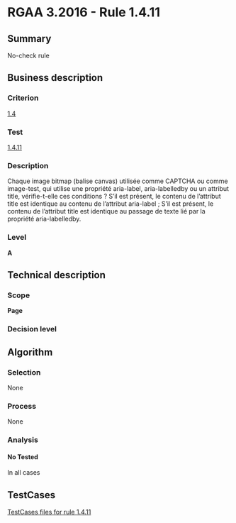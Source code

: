 # RGAA 3.2016 - Rule 1.4.11

## Summary
No-check rule


## Business description

### Criterion
[1.4](http://references.modernisation.gouv.fr/rgaa-accessibilite/criteres.html#crit-1-4)

### Test
[1.4.11](http://references.modernisation.gouv.fr/rgaa-accessibilite/criteres.html#test-1-4-11)

### Description
Chaque image bitmap (balise canvas) utilisée comme CAPTCHA ou comme image-test, qui utilise une propriété aria-label, aria-labelledby ou un attribut title, vérifie-t-elle ces conditions ? S’il est présent, le contenu de l’attribut title est identique au contenu de l’attribut aria-label ; S’il est présent, le contenu de l’attribut title est identique au passage de texte lié par la propriété aria-labelledby.

### Level
**A**


## Technical description

### Scope
**Page**

### Decision level


## Algorithm

### Selection
None

### Process
None

### Analysis

#### No Tested
In all cases


##  TestCases

[TestCases files for rule 1.4.11](https://github.com/Asqatasun/Asqatasun/tree/RGAA_3.2016/rules/rules-rgaa3.2016/src/test/resources/testcases/rgaa32016/Rgaa32016Rule010411/)


